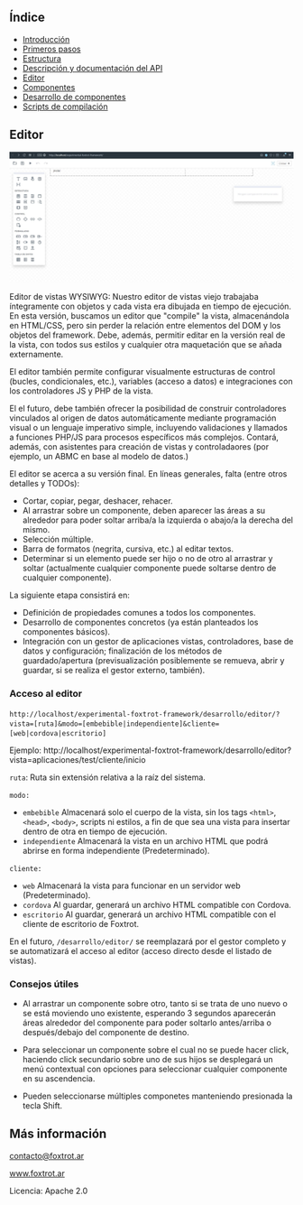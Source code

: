 ## Índice

- [Introducción](../README.md)
- [Primeros pasos](primeros-pasos.md)
- [Estructura](estructura.md)
- [Descripción y documentación del API](api.md)
- [Editor](editor.md)
- [Componentes](componentes.md)
- [Desarrollo de componentes](componentes-estructura.md)
- [Scripts de compilación](scripts.md)

## Editor

![](img/editor.jpg)

Editor de vistas WYSIWYG: Nuestro editor de vistas viejo trabajaba íntegramente con objetos y cada vista era dibujada en tiempo de ejecución. En esta versión, buscamos un editor que "compile" la vista, almacenándola en HTML/CSS, pero sin perder la relación entre elementos del DOM y los objetos del framework. Debe, además, permitir editar en la versión real de la vista, con todos sus estilos y cualquier otra maquetación que se añada externamente.

El editor también permite configurar visualmente estructuras de control (bucles, condicionales, etc.), variables (acceso a datos) e integraciones con los controladores JS y PHP de la vista.

El el futuro, debe también ofrecer la posibilidad de construir controladores vinculados al origen de datos automáticamente mediante programación visual o un lenguaje imperativo simple, incluyendo validaciones y llamados a funciones PHP/JS para procesos específicos más complejos. Contará, además, con asistentes para creación de vistas y controladaores (por ejemplo, un ABMC en base al modelo de datos.)

El editor se acerca a su versión final. En líneas generales, falta (entre otros detalles y TODOs):
- Cortar, copiar, pegar, deshacer, rehacer.
- Al arrastrar sobre un componente, deben aparecer las áreas a su alrededor para poder soltar arriba/a la izquierda o abajo/a la derecha del mismo.
- Selección múltiple.
- Barra de formatos (negrita, cursiva, etc.) al editar textos.
- Determinar si un elemento puede ser hijo o no de otro al arrastrar y soltar (actualmente cualquier componente puede soltarse dentro de cualquier componente).

La siguiente etapa consistirá en:
- Definición de propiedades comunes a todos los componentes.
- Desarrollo de componentes concretos (ya están planteados los componentes básicos).
- Integración con un gestor de aplicaciones vistas, controladores, base de datos y configuración; finalización de los métodos de guardado/apertura (previsualización posiblemente se remueva, abrir y guardar, si se realiza el gestor externo, también).

### Acceso al editor

`http://localhost/experimental-foxtrot-framework/desarrollo/editor/?vista=[ruta]&modo=[embebible|independiente]&cliente=[web|cordova|escritorio]`

Ejemplo: http://localhost/experimental-foxtrot-framework/desarrollo/editor?vista=aplicaciones/test/cliente/inicio

`ruta`:
Ruta sin extensión relativa a la raíz del sistema.

`modo:`
- `embebible` Almacenará solo el cuerpo de la vista, sin los tags `<html>`, `<head>`, `<body>`, scripts ni estilos, a fin de que sea una vista para insertar dentro de otra en tiempo de ejecución.
- `independiente` Almacenará la vista en un archivo HTML que podrá abrirse en forma independiente (Predeterminado).

`cliente:`
- `web` Almacenará la vista para funcionar en un servidor web (Predeterminado).
- `cordova` Al guardar, generará un archivo HTML compatible con Cordova.
- `escritorio` Al guardar, generará un archivo HTML compatible con el cliente de escritorio de Foxtrot.

En el futuro, `/desarrollo/editor/` se reemplazará por el gestor completo y se automatizará el acceso al editor (acceso directo desde el listado de vistas).

### Consejos útiles

- Al arrastrar un componente sobre otro, tanto si se trata de uno nuevo o se está moviendo uno existente, esperando 3 segundos aparecerán áreas alrededor del componente para poder soltarlo antes/arriba o después/debajo del componente de destino.

- Para seleccionar un componente sobre el cual no se puede hacer click, haciendo click secundario sobre uno de sus hijos se desplegará un menú contextual con opciones para seleccionar cualquier componente en su ascendencia.

- Pueden seleccionarse múltiples componetes manteniendo presionada la tecla Shift.

## Más información

contacto@foxtrot.ar

www.foxtrot.ar

Licencia: Apache 2.0

